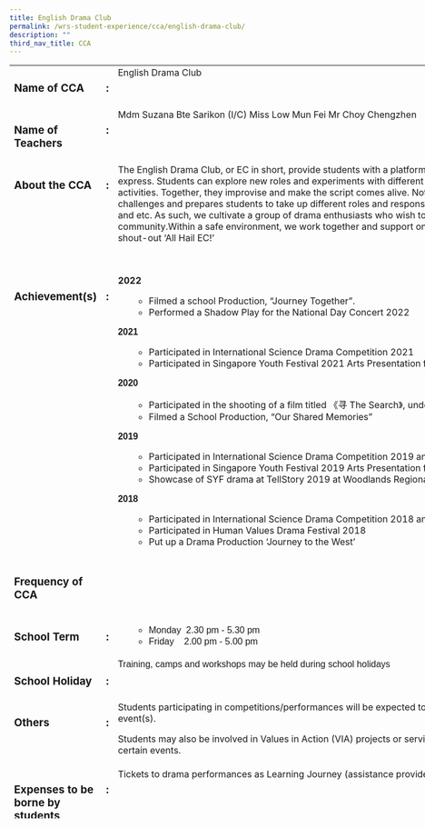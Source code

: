```yaml
---
title: English Drama Club
permalink: /wrs-student-experience/cca/english-drama-club/
description: ""
third_nav_title: CCA
---
```

<div>
<table style="width: 765.422px; height: 1326px;">
<tbody>
<tr style="height: 63px;">
<td style="height: 63px; width: 202.25px;" valign="top">
<h3>Name of CCA</h3>
</td>
<td style="height: 63px; width: 11.6px;" valign="top">
<h3>:</h3>
</td>
<td style="height: 63px; width: 1168px;" valign="top">English Drama Club</td>
</tr>
<tr style="height: 90px;">
<td style="height: 90px; width: 202.25px;" valign="top">
<h3>Name of Teachers</h3>
</td>
<td style="height: 90px; width: 11.6px;" valign="top">
<h3>:</h3>
</td>
<td style="height: 90px; width: 1168px;" valign="top">Mdm Suzana Bte Sarikon (I/C)
Miss Low Mun Fei
Mr Choy Chengzhen</td>
</tr>
<tr style="height: 195.359px;">
<td style="height: 195px; width: 202.25px;" valign="top">
<h3>About the CCA</h3>
</td>
<td style="height: 195px; width: 11.6px;" valign="top">
<h3>:</h3>
</td>
<td style="height: 195px; width: 1168px;" valign="top">The English Drama Club, or EC in short, provide students with a platform for sharing of ideas and dreams that one might not otherwise have means to express. Students can explore new roles and experiments with different personas and gain new insights into other perspectives through fun and creative activities. Together, they improvise and make the script comes alive. Not limited to the area of acting, but opportunity are also provided to overcome challenges and prepares students to take up different roles and responsibilities such as stage manager, costume and prop designer, multimedia technician and etc. As such, we cultivate a group of drama enthusiasts who wish to share their love and passion for the art form with the school and the community.Within a safe environment, we work together and support one another and continue the unique spirit of the CCA through with our signature shout-out ‘All Hail EC!’</td>
</tr>
<tr style="height: 380px;">
<td style="height: 358px; width: 202.25px;" valign="top">
<h3>Achievement(s)</h3>
</td>
<td style="height: 358px; width: 11.6px;" valign="top">
<h3>:</h3>
</td>
<td style="height: 358px; width: 1168px;" valign="top"><b>2022</b>
<ul>
 	<li style="list-style-type: none;">
<ul>
 	<li style="font-weight: 400;" aria-level="1"><span style="font-weight: 400;">Filmed a school Production, “Journey Together”.</span></li>
 	<li style="font-weight: 400;" aria-level="1"><span style="font-weight: 400;">Performed a Shadow Play for the National Day Concert 2022</span></li>
</ul>
</li>
</ul>
<span style="font-family: 'trebuchet ms', geneva, sans-serif;"><b>2021</b></span>
<ul>
 	<li style="list-style-type: none;">
<ul>
 	<li>Participated in International Science Drama Competition 2021</li>
 	<li>Participated in Singapore Youth Festival 2021 Arts Presentation for Drama and attained a Certificate of Accomplishment</li>
</ul>
</li>
</ul>
<span style="font-family: 'trebuchet ms', geneva, sans-serif;"><b>2020</b></span>
<ul>
 	<li style="list-style-type: none;">
<ul>
 	<li>Participated in the shooting of a film titled 《寻 The Search》, under Fresh Takes Season 2 by MediaCorp</li>
 	<li>Filmed a School Production, “Our Shared Memories”</li>
</ul>
</li>
</ul>
<span style="font-family: 'trebuchet ms', geneva, sans-serif;"><b>2019</b></span>
<ul>
 	<li style="list-style-type: none;">
<ul>
 	<li><span style="font-family: inherit; font-size: inherit;">Participated in International Science Drama Competition 2019 and attained ‘Merit Awards’</span></li>
 	<li><span style="font-family: inherit; font-size: inherit;">Participated in Singapore Youth Festival 2019 Arts Presentation for Drama and attained a Certificate of Accomplishment</span></li>
 	<li><span style="font-family: inherit; font-size: inherit;">Showcase of SYF drama at TellStory 2019 at Woodlands Regional Library</span></li>
</ul>
</li>
</ul>
<span style="font-family: 'trebuchet ms', geneva, sans-serif;"><b>2018</b></span>
<ul>
 	<li style="list-style-type: none;">
<ul>
 	<li>Participated in International Science Drama Competition 2018 and attained ‘Merit Awards’</li>
 	<li>Participated in Human Values Drama Festival 2018</li>
 	<li><span style="font-family: inherit; font-size: inherit;">Put up a Drama Production ‘Journey to the West’</span></li>
</ul>
</li>
</ul>
<div>
<ul>
 	<li style="list-style-type: none;"></li>
</ul>
</div></td>
</tr>
<tr style="height: 36px;">
<td style="height: 36px; width: 202.25px;" valign="top">
<h3>Frequency of CCA</h3>
</td>
<td style="height: 36px; width: 11.6px;" valign="top"></td>
<td style="height: 36px; width: 1168px;" valign="top"></td>
</tr>
<tr style="height: 77px;">
<td style="height: 77px; width: 202.25px;" valign="top">
<h3><b>
School Term
</b></h3>
</td>
<td style="height: 77px; width: 11.6px;" valign="top">
<h3><b>
:
</b></h3>
</td>
<td style="height: 77px; width: 1168px;" valign="top">
<ul>
 	<li style="list-style-type: none;">
<ul>
 	<li><span style="font-family: 'trebuchet ms', geneva, sans-serif;">Monday&nbsp; 2.30 pm - 5.30 pm</span></li>
 	<li><span style="font-family: 'trebuchet ms', geneva, sans-serif;">Friday&nbsp; &nbsp; 2.00 pm - 5.00 pm</span></li>
</ul>
</li>
</ul>
</td>
</tr>
<tr style="height: 45px;">
<td style="height: 45px; width: 202.25px;" valign="top">
<h3><b>
School Holiday
</b></h3>
</td>
<td style="height: 45px; width: 11.6px;" valign="top">
<h3><b>
:
</b></h3>
</td>
<td style="height: 45px; width: 1168px;" valign="top"><span style="font-family: 'trebuchet ms', geneva, sans-serif;">Training, camps and workshops may be held during school holidays</span></td>
</tr>
<tr style="height: 77px;">
<td style="height: 77px; width: 202.25px;" valign="top">
<h3><b>
Others
</b></h3>
</td>
<td style="height: 77px; width: 11.6px;" valign="top">
<h3><b>
:
</b></h3>
</td>
<td style="height: 77px; width: 1168px;" valign="top">Students participating in competitions/performances will be expected to put in more hours for extra practices/rehearsals, when close to the actual event(s).

Students may also be involved in Values in Action (VIA) projects or serving the school in different capacities such as organising or being the emcees for certain events.</td>
</tr>
<tr style="height: 52px;">
<td style="height: 41px; width: 202.25px;" valign="top">
<h3>Expenses to be borne by students</h3>
</td>
<td style="height: 41px; width: 11.6px;" valign="top">
<h3>:</h3>
</td>
<td style="height: 41px; width: 1168px;" valign="top">Tickets to drama performances as Learning Journey
(assistance provided for FAS students for certain performances)
<div></div></td>
</tr>
<tr style="height: 139px;">
<td style="height: 139px; width: 202.25px;" valign="top">
<h3>Targeted Students Profile</h3>
</td>
<td style="height: 139px; width: 11.6px;" valign="top">
<h3>:</h3>
</td>
<td style="height: 139px; width: 1168px;" valign="top"><b>
<span style="font-family: 'trebuchet ms', geneva, sans-serif;">Students who</span></b>
<ul>
 	<li style="list-style-type: none;">
<ul>
 	<li>have an interest in English Drama</li>
 	<li>are willing to speak up and perform in front of audience</li>
 	<li>are able to commit to intensive sessions of training/rehearsals when required</li>
</ul>
</li>
</ul>
</td>
</tr>
<tr style="height: 95px;">
<td style="height: 95px; width: 202.25px;">
<h3>CCA Trial Procedures</h3>
</td>
<td style="height: 95px; width: 11.6px;">
<h3>:</h3>
</td>
<td style="height: 95px; width: 1168px;"><span style="font-family: 'trebuchet ms', geneva, sans-serif;">1. Interview</span>
<span style="font-family: 'trebuchet ms', geneva, sans-serif;">2. Selected students to go through an audition</span></td>
</tr>
<tr style="height: 55px;">
<td style="height: 55px; width: 202.25px;">
<h3>Target number of students</h3>
</td>
<td style="height: 55px; width: 11.6px;"><strong>:</strong></td>
<td style="height: 55px; width: 1168px;"><span style="font-weight: 400;">8 student</span></td>
</tr>
<tr style="height: 55px;">
<td style="height: 55px; width: 202.25px; vertical-align: top;">
<h3>Photos</h3>
</td>
<td style="height: 55px; width: 11.6px; vertical-align: top;">
<h3><strong>:</strong></h3>
</td>
<td style="height: 55px; width: 1168px;"><img class="size-full wp-image-9290" src="https://woodlandsringsec-moe-edu-sg-admin.cwp.sg/wp-content/uploads/2022/01/EC-Drama-2022-scaled.jpg" alt="Ec Drama 2022" width="1164" height="2560"></td>
</tr>
</tbody>
</table>
</div>